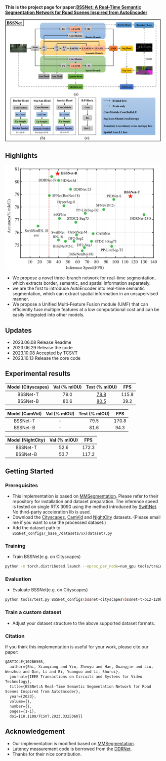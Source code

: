 **This is the project page for paper:[BSSNet: A Real-Time Semantic Segmentation Network for Road Scenes Inspired from AutoEncoder](https://ieeexplore.ieee.org/document/10286565)**


<p align="center">
  <img src="figs\overall.png" alt="overview-of-our-method" width="700"/></br>
</p>


## Highlights
<p align="center">
  <img src="figs\acc_speed.png" alt="overview-of-our-method" width="600"/></br>
</p>

- We propose a novel three-branch network for real-time segmentation, which extracts border, semantic, and spatial information separately.
- we are the first to introduce AutoEncoder into real-time semantic segmentation, which can extract spatial information in an unsupervised manner.
- We propose a Unified Multi-Feature Fusion module (UMF) that can efficiently fuse multiple features at a low computational cost and can be easily integrated into other models.

## Updates
   - 2023.06.08 Release Readme
   - 2023.06.29 Release the code
   - 2023.10.08 Accepted by TCSVT
   - 2023.10.13 Release the core code

## Experimental results

| Model (Cityscapes) | Val (% mIOU) | Test (% mIOU)| FPS |
|:-:|:-:|:-:|:-:|
| BSSNet-T | 79.0 | [78.8](https://www.cityscapes-dataset.com/anonymous-results/?id=2b80f24f17f49d53b078768732e60d000220fd03ad056a713d9a6d6650c6c7eb) | 115.8 |
| BSSNet-B | 80.6 | [80.5](https://www.cityscapes-dataset.com/anonymous-results/?id=8beaeef3b29f3dd6684a7d2b98a22d9586877ab2309dc5eebba814b95a46e0c8) | 39.2 |


| Model (CamVid) | Val (% mIOU) | Test (% mIOU)| FPS |
|:-:|:-:|:-:|:-:|
| BSSNet-T |-| 79.5 | 170.8 |
| BSSNet-B |-| 81.6 | 94.3 |

| Model (NightCity) | Val (% mIOU) | FPS |
|:-:|:-:|:-:|
| BSSNet-T| 52.6 | 172.3 |
| BSSNet-B| 53.7 | 117.2 |


## Getting Started
### Prerequisites
- This implementation is based on [MMSegmentation](https://github.com/open-mmlab/mmsegmentation). Please refer to their repository for installation and dataset preparation. The inference speed is tested on single RTX 3090 using the method introduced by [SwiftNet](https://arxiv.org/pdf/1903.08469.pdf). No third-party acceleration lib is used.
- Download the [Cityscapes](https://www.cityscapes-dataset.com/), [CamVid](http://mi.eng.cam.ac.uk/research/projects/VideoRec/CamVid/) and [NightCity](https://dmcv.sjtu.edu.cn/people/phd/tanxin/NightCity/index.html) datasets. (Please email me if you want to use the processed dataset.)
- Add the dataset path to `BSSNet_configs/_base_/datasets/xx(dataset).py`


### Training
- Train BSSNet(e.g. on Cityscapes)
````bash 
python -m torch.distributed.launch --nproc_per_node=num_gpu tools/train.py BSSNet_configs\bssnet-cityscapes\bssnet-t-b12-120k-1024x1024-cityscapes.py --launcher pytorch
````

### Evaluation
- Evaluate BSSNet(e.g. on Cityscapes)
````bash
python tools/test.py BSSNet_configs\bssnet-cityscapes\bssnet-t-b12-120k-1024x1024-cityscapes.py checkpoint_path
````

### Train a custom dataset
- Adjust your dataset structure to the above supported dataset formats.

### Citation

If you think this implementation is useful for your work, please cite our paper:
```
@ARTICLE{10286565,
  author={Shi, Xiaoqiang and Yin, Zhenyu and Han, Guangjie and Liu, Wenzhuo and Qin, Li and Bi, Yuanguo and Li, Shurui},
  journal={IEEE Transactions on Circuits and Systems for Video Technology}, 
  title={BSSNet:A Real-Time Semantic Segmentation Network for Road Scenes Inspired from AutoEncoder}, 
  year={2023},
  volume={},
  number={},
  pages={1-1},
  doi={10.1109/TCSVT.2023.3325360}}
```

## Acknowledgement

* Our implementation is modified based on [MMSegmentation](https://github.com/open-mmlab/mmsegmentation).
* Latency measurement code is borrowed from the [DDRNet](https://github.com/ydhongHIT/DDRNet).
* Thanks for their nice contribution.

